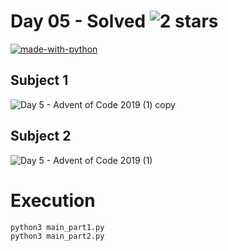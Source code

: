 # Day 05 - Solved  ![2 stars](https://user-images.githubusercontent.com/43185740/69956924-b2f87780-1501-11ea-836f-aba2aa115e44.png)
[![made-with-python](https://img.shields.io/badge/Made%20with-Python-1f425f.svg)](https://www.python.org/)

## Subject 1
![Day 5 - Advent of Code 2019 (1) copy](https://user-images.githubusercontent.com/43185740/70266930-b27c0d00-179d-11ea-8e21-2c46efa0bf11.png)

## Subject 2
![Day 5 - Advent of Code 2019 (1)](https://user-images.githubusercontent.com/43185740/70266966-c32c8300-179d-11ea-95a8-b73e884ffd38.png)

# Execution
``` 
python3 main_part1.py
python3 main_part2.py
```
